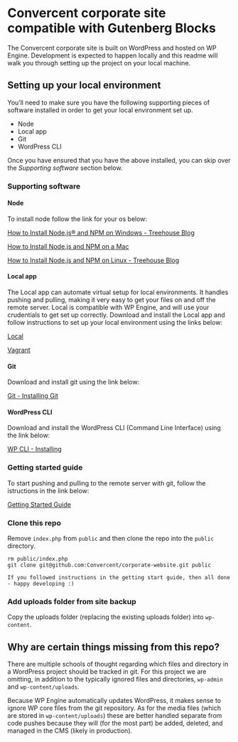 # Convercent corporate site compatible with Gutenberg Blocks
The Convercent corporate site is built on WordPress and hosted on WP Engine. Development is expected to happen locally and this readme will walk you through setting up the project on your local machine.

## Setting up your local environment
You’ll need to make sure you have the following supporting pieces of software installed in order to get your local environment set up. 

* Node
* Local app
* Git
* WordPress CLI

Once you have ensured that you have the above installed, you can skip over the _Supporting software_ section below.

### Supporting software

#### Node
To install node follow the link for your os below:

[How to Install Node.js® and NPM on Windows - Treehouse Blog](http://blog.teamtreehouse.com/install-node-js-npm-windows)

[How to Install Node.js and NPM on a Mac](http://blog.teamtreehouse.com/install-node-js-npm-mac)

[How to Install Node.js and NPM on Linux - Treehouse Blog](http://blog.teamtreehouse.com/install-node-js-npm-linux)

#### Local app
The Local app can automate virtual setup for local environments. It handles pushing and pulling, making it very easy to get your files on and off the remote server. Local is compatible with WP Engine, and will use your crudentials to get set up correctly. Download and install the Local app and follow instructions to set up your local environment using the links below:

[Local](https://localwp.com/?download)

[Vagrant](https://www.vagrantup.com/)

#### Git
Download and install git using the link below:

[Git - Installing Git](https://git-scm.com/book/en/v2/Getting-Started-Installing-Git)

#### WordPress CLI 
Download and install the WordPress CLI (Command Line Interface) using the link below:

[WP CLI - Installing](http://wp-cli.org/#installing)

### Getting started guide  
To start pushing and pulling to the remote server with git, follow the istructions in the link below:

[Getting Started Guide](https://wpengine.com/support/git/)

### Clone this repo
Remove `index.php` from `public` and then clone the repo into the `public` directory.

```
rm public/index.php
git clone git@github.com:Convercent/corporate-website.git public
```


```
If you followed instructions in the getting start guide, then all done - happy developing :)
```


### Add uploads folder from site backup
Copy the uploads folder (replacing the existing uploads folder) into `wp-content`.


## Why are certain things missing from this repo?
There are multiple schools of thought regarding which files and directory in a WordPress project should be tracked in git. For this project we are omitting, in addition to the typically ignored files and directories, `wp-admin` and `wp-content/uploads`.

Because WP Engine automatically updates WordPress, it makes sense to ignore WP core files from the git repository. As for the media files (which are stored in `wp-content/uploads`) these are better handled separate from code pushes because they will (for the most part) be added, deleted, and managed in the CMS (likely in production).

